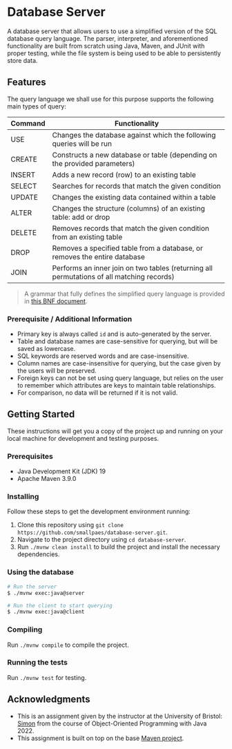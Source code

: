 # Database Server

A database server that allows users to use a simplified version of the 
SQL database query language. 
The parser, interpreter, and aforementioned functionality 
are built from scratch using Java, Maven, and JUnit with proper testing, 
while the file system is being used to be able to persistently store data.

## Features

The query language we shall use for this purpose supports the following main types of query:

| Command | Functionality                                                                             |
|---------|-------------------------------------------------------------------------------------------|
| USE     | Changes the database against which the following queries will be run                      |
| CREATE  | Constructs a new database or table (depending on the provided parameters)                 |
| INSERT  | Adds a new record (row) to an existing table                                              |
| SELECT  | Searches for records that match the given condition                                       |
| UPDATE  | Changes the existing data contained within a table                                        |
| ALTER   | Changes the structure (columns) of an existing table: add or drop                         |
| DELETE  | Removes records that match the given condition from an existing table                     |
| DROP    | Removes a specified table from a database, or removes the entire database                 |
| JOIN    | Performs an inner join on two tables (returning all permutations of all matching records) |

> A grammar that fully defines the simplified query language is provided in <a href="https://github.com/drslock/JAVA2022/blob/main/Weekly%20Workbooks/07%20Briefing%20on%20DB%20assignment/resources/BNF.txt" target="_blank">this BNF document</a>.


### Prerequisite / Additional Information
* Primary key is always called `id` and is auto-generated by the server.
* Table and database names are case-sensitive for querying, but will be saved as lowercase.
* SQL keywords are reserved words and are case-insensitive.
* Column names are case-insensitive for querying, but the case given by the users will be preserved.
* Foreign keys can not be set using query language, but relies on the user to remember which attributes are keys to maintain table relationships.
* For comparison, no data will be returned if it is not valid.


## Getting Started

These instructions will get you a copy of the project up and running on your local machine for development and testing purposes.


### Prerequisites

- Java Development Kit (JDK) 19
- Apache Maven 3.9.0

### Installing

Follow these steps to get the development environment running:

1. Clone this repository using `git clone https://github.com/smallpaes/database-server.git`.
2. Navigate to the project directory using `cd database-server`.
3. Run `./mvnw clean install` to build the project and install the necessary dependencies.

### Using the database

```bash
# Run the server
$ ./mvnw exec:java@server

# Run the client to start querying
$ ./mvnw exec:java@client
```


### Compiling

Run `./mvnw compile` to compile the project.


### Running the tests

Run `./mvnw test` for testing.


## Acknowledgments

* This is an assignment given by the instructor at the University of Bristol: [Simon](https://github.com/drslock) from the course of Object-Oriented Programming with Java 2022.
* This assignment is built on top on the base <a href="https://github.com/drslock/JAVA2022/tree/main/Weekly%20Workbooks/07%20Briefing%20on%20DB%20assignment/resources/cw-db" target="_blank">Maven project</a>.
